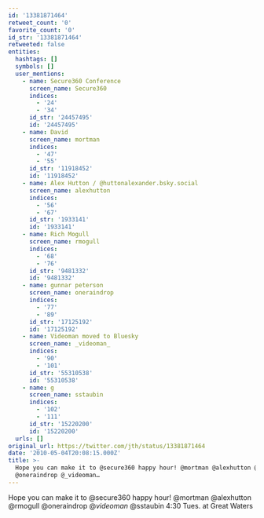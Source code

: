 ```yaml
---
id: '13381871464'
retweet_count: '0'
favorite_count: '0'
id_str: '13381871464'
retweeted: false
entities:
  hashtags: []
  symbols: []
  user_mentions:
    - name: Secure360 Conference
      screen_name: Secure360
      indices:
        - '24'
        - '34'
      id_str: '24457495'
      id: '24457495'
    - name: David
      screen_name: mortman
      indices:
        - '47'
        - '55'
      id_str: '11918452'
      id: '11918452'
    - name: Alex Hutton / @huttonalexander.bsky.social
      screen_name: alexhutton
      indices:
        - '56'
        - '67'
      id_str: '1933141'
      id: '1933141'
    - name: Rich Mogull
      screen_name: rmogull
      indices:
        - '68'
        - '76'
      id_str: '9481332'
      id: '9481332'
    - name: gunnar peterson
      screen_name: oneraindrop
      indices:
        - '77'
        - '89'
      id_str: '17125192'
      id: '17125192'
    - name: Videoman moved to Bluesky
      screen_name: _videoman_
      indices:
        - '90'
        - '101'
      id_str: '55310538'
      id: '55310538'
    - name: g
      screen_name: sstaubin
      indices:
        - '102'
        - '111'
      id_str: '15220200'
      id: '15220200'
  urls: []
original_url: https://twitter.com/jth/status/13381871464
date: '2010-05-04T20:08:15.000Z'
title: >-
  Hope you can make it to @secure360 happy hour! @mortman @alexhutton @rmogull
  @oneraindrop @_videoman…
---
```


Hope you can make it to @secure360 happy hour! @mortman @alexhutton @rmogull @oneraindrop @_videoman_ @sstaubin 4:30 Tues. at Great Waters